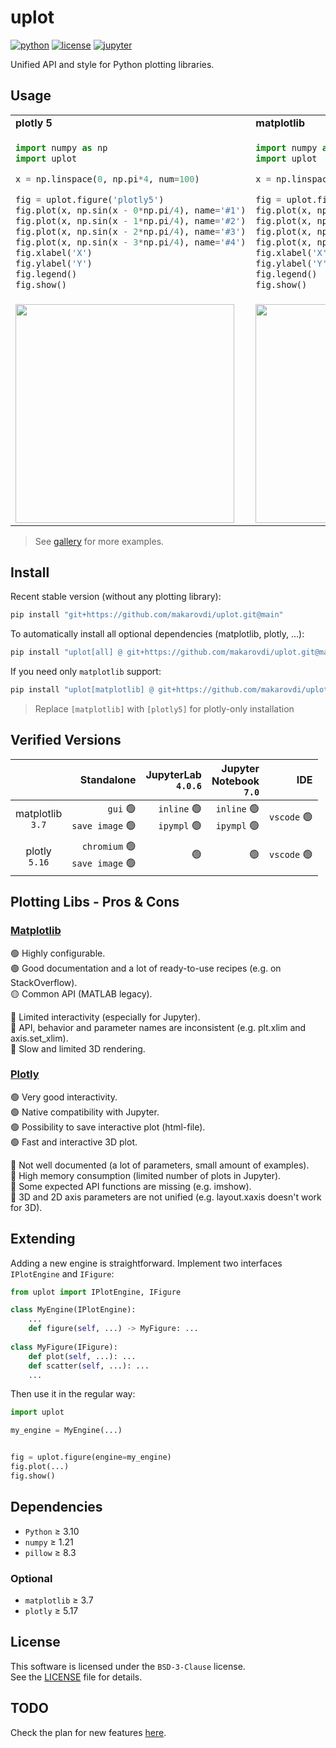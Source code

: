 # uplot

[![python](https://img.shields.io/badge/Python-3.10-blue?logo=python&logoColor=white)](https://docs.python.org/3/whatsnew/3.10.html)
[![license](https://img.shields.io/badge/License-BSD%203--Clause-green)](https://choosealicense.com/licenses/mit/)
[![jupyter](https://img.shields.io/badge/Jupyter-Lab-F37626.svg?style=flat&logo=Jupyter)](https://jupyterlab.readthedocs.io/en/stable)

Unified API and style for Python plotting libraries.

## Usage

<table style="border-collapse: collapse; border-style: hidden;">

<tr>
<td> <b>plotly 5</b> </td> <td> <b>matplotlib</b> </td>
</tr>

<tr>
<td>

```python
import numpy as np
import uplot

x = np.linspace(0, np.pi*4, num=100)

fig = uplot.figure('plotly5')
fig.plot(x, np.sin(x - 0*np.pi/4), name='#1')
fig.plot(x, np.sin(x - 1*np.pi/4), name='#2')
fig.plot(x, np.sin(x - 2*np.pi/4), name='#3')
fig.plot(x, np.sin(x - 3*np.pi/4), name='#4')
fig.xlabel('X')
fig.ylabel('Y')
fig.legend()
fig.show()
```
</td>
<td>

```python
import numpy as np
import uplot

x = np.linspace(0, np.pi*4, num=100)

fig = uplot.figure('matplotlib')
fig.plot(x, np.sin(x - 0*np.pi/4), name='#1')
fig.plot(x, np.sin(x - 1*np.pi/4), name='#2')
fig.plot(x, np.sin(x - 2*np.pi/4), name='#3')
fig.plot(x, np.sin(x - 3*np.pi/4), name='#4')
fig.xlabel('X')
fig.ylabel('Y')
fig.legend()
fig.show()
```
</td>
</tr>

<tr>
<td>

<img src='gallery/asset/plotly5-example.png' width='350'>

</td>

<td>

<img src='gallery/asset/mpl-example.png' width='350'>

</td>

</tr>
</table>

> See [gallery](gallery/gallery.md) for more examples.

## Install

Recent stable version (without any plotting library):
```bash
pip install "git+https://github.com/makarovdi/uplot.git@main"
```
To automatically install all optional dependencies (matplotlib, plotly, ...):
```bash
pip install "uplot[all] @ git+https://github.com/makarovdi/uplot.git@main"
```

If you need only `matplotlib` support:
```bash
pip install "uplot[matplotlib] @ git+https://github.com/makarovdi/uplot.git@main"
```
> Replace `[matplotlib]` with `[plotly5]` for plotly-only installation 


## Verified Versions

|                      |                                                Standalone |                                    JupyterLab<br>`4.0.6` |                           Jupyter<br/>Notebook<br/>`7.0` |                     IDE |
|:--------------------:|----------------------------------------------------------:|---------------------------------------------------------:|---------------------------------------------------------:|------------------------:|
| matplotlib<br/>`3.7` |      `gui` :green_circle:<br/>`save image` :green_circle: | `inline` :green_circle:<br/>`ipympl` :green_circle:<br/> | `inline` :green_circle:<br/>`ipympl` :green_circle:<br/> | `vscode` :green_circle: |
|  plotly<br/>`5.16`   | `chromium` :green_circle:<br/>`save image` :green_circle: |                                           :green_circle: |                                           :green_circle: | `vscode` :green_circle: |


## Plotting Libs - Pros & Cons

### [Matplotlib](https://matplotlib.org/)

:green_circle: Highly configurable.  
:green_circle: Good documentation and a lot of ready-to-use recipes (e.g. on StackOverflow).  
:yellow_circle: Common API (MATLAB legacy). 
  
 
:red_circle: Limited interactivity (especially for Jupyter).  
:red_circle: API, behavior and parameter names are inconsistent (e.g. plt.xlim and axis.set_xlim).  
:red_circle: Slow and limited 3D rendering.   


### [Plotly](https://plotly.com/python/)

:green_circle: Very good interactivity.  
:green_circle: Native compatibility with Jupyter.  
:green_circle: Possibility to save interactive plot (html-file).  
:green_circle: Fast and interactive 3D plot.  

:red_circle: Not well documented (a lot of parameters, small amount of examples).  
:red_circle: High memory consumption (limited number of plots in Jupyter).  
:red_circle: Some expected API functions are missing (e.g. imshow).  
:red_circle: 3D and 2D axis parameters are not unified (e.g. layout.xaxis doesn't work for 3D).   

## Extending

Adding a new engine is straightforward. Implement two interfaces `IPlotEngine` and `IFigure`:
```python
from uplot import IPlotEngine, IFigure

class MyEngine(IPlotEngine):
    ...
    def figure(self, ...) -> MyFigure: ...
    
class MyFigure(IFigure):
    def plot(self, ...): ...
    def scatter(self, ...): ...
    ...
```
Then use it in the regular way:
```python
import uplot

my_engine = MyEngine(...)


fig = uplot.figure(engine=my_engine)
fig.plot(...)
fig.show()
```

## Dependencies

- `Python` ≥ 3.10 
- `numpy` ≥ 1.21
- `pillow` ≥ 8.3

### Optional
- `matplotlib` ≥ 3.7
- `plotly` ≥  5.17


## License

This software is licensed under the `BSD-3-Clause` license.  
See the [LICENSE](LICENSE) file for details.

## TODO

Check the plan for new features [here](TODO.md).
